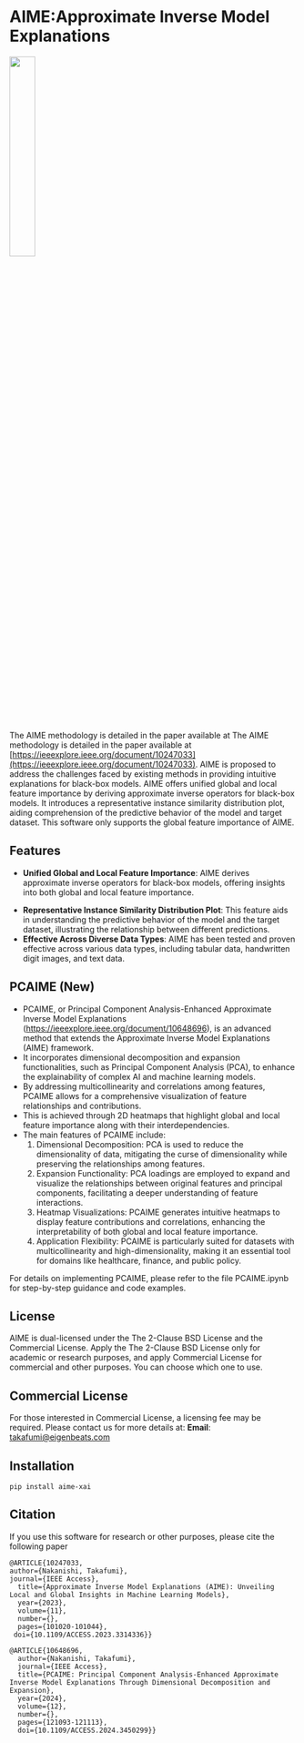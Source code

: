 # AIME:Approximate Inverse Model Explanations
<img src="https://github.com/ntakafumi/aime/assets/147581981/831db9e0-36f7-40f7-a7d8-e7cbfd0e7b64" width="30%">

The AIME methodology is detailed in the paper available at The AIME methodology is detailed in the paper available at [https://ieeexplore.ieee.org/document/10247033](https://ieeexplore.ieee.org/document/10247033). AIME is proposed to address the challenges faced by existing methods in providing intuitive explanations for black-box models. AIME offers unified global and local feature importance by deriving approximate inverse operators for black-box models. It introduces a representative instance similarity distribution plot, aiding comprehension of the predictive behavior of the model and target dataset. This software only supports the global feature importance of AIME.
## Features
- **Unified Global and Local Feature Importance**: AIME derives approximate inverse operators for black-box models, offering insights into both global and local feature importance.
* **Representative Instance Similarity Distribution Plot**: This feature aids in understanding the predictive behavior of the model and the target dataset, illustrating the relationship between different predictions.
* **Effective Across Diverse Data Types**: AIME has been tested and proven effective across various data types, including tabular data, handwritten digit images, and text data.
## PCAIME (New)
- PCAIME, or Principal Component Analysis-Enhanced Approximate Inverse Model Explanations (https://ieeexplore.ieee.org/document/10648696), is an advanced method that extends the Approximate Inverse Model Explanations (AIME) framework.
- It incorporates dimensional decomposition and expansion functionalities, such as Principal Component Analysis (PCA), to enhance the explainability of complex AI and machine learning models.
- By addressing multicollinearity and correlations among features, PCAIME allows for a comprehensive visualization of feature relationships and contributions.
- This is achieved through 2D heatmaps that highlight global and local feature importance along with their interdependencies.
- The main features of PCAIME include:
	1.	Dimensional Decomposition: PCA is used to reduce the dimensionality of data, mitigating the curse of dimensionality while preserving the relationships among features.
	2.	Expansion Functionality: PCA loadings are employed to expand and visualize the relationships between original features and principal components, facilitating a deeper understanding of feature interactions.
	3.	Heatmap Visualizations: PCAIME generates intuitive heatmaps to display feature contributions and correlations, enhancing the interpretability of both global and local feature importance.
	4.	Application Flexibility: PCAIME is particularly suited for datasets with multicollinearity and high-dimensionality, making it an essential tool for domains like healthcare, finance, and public policy.

For details on implementing PCAIME, please refer to the file PCAIME.ipynb for step-by-step guidance and code examples.

## **License**
AIME is dual-licensed under the The 2-Clause BSD License and the Commercial License. Apply the The 2-Clause BSD License only for academic or research purposes, and apply Commercial License for commercial and other purposes. You can choose which one to use.
## **Commercial License**
For those interested in Commercial License, a licensing fee may be required. Please contact us for more details at:
**Email**: [takafumi@eigenbeats.com](mailto:takafumi@eigenbeats.com)
## Installation
```
pip install aime-xai
```

## Citation
If you use this software for research or other purposes, please cite the following paper
```
@ARTICLE{10247033,
author={Nakanishi, Takafumi},
journal={IEEE Access}, 
  title={Approximate Inverse Model Explanations (AIME): Unveiling Local and Global Insights in Machine Learning Models}, 
  year={2023},
  volume={11},
  number={},
  pages={101020-101044},
 doi={10.1109/ACCESS.2023.3314336}}

@ARTICLE{10648696,
  author={Nakanishi, Takafumi},
  journal={IEEE Access}, 
  title={PCAIME: Principal Component Analysis-Enhanced Approximate Inverse Model Explanations Through Dimensional Decomposition and Expansion}, 
  year={2024},
  volume={12},
  number={},
  pages={121093-121113},
  doi={10.1109/ACCESS.2024.3450299}}
```

